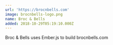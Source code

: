 ```yaml
---
url: 'https://brocnbells.com'
image: brocnbells-logo.png
name: Broc & Bells
added: 2018-10-29T05:19:10.000Z
---
```

Broc & Bells uses Ember.js to build brocnbells.com